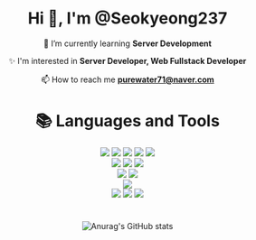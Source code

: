 <h1 align="center">Hi 👋, I'm @Seokyeong237</h1>

<div align="center">
  🌱 I’m currently learning <strong>Server Development</strong><p></p>
  
  ✨ I'm interested in **Server Developer, Web Fullstack Developer**

  📫 How to reach me **purewater71@naver.com**
 <div>

<div align=center><h1>📚 Languages and Tools</h1></div>
<div align=center> 
  <img src="https://img.shields.io/badge/TypeScript-3178C6?style=for-the-badge&logo=TypeScript&logoColor=white">
  <img src="https://img.shields.io/badge/python-3776AB?style=for-the-badge&logo=python&logoColor=white"> 
  <img src="https://img.shields.io/badge/html5-E34F26?style=for-the-badge&logo=html5&logoColor=white"> 
  <img src="https://img.shields.io/badge/Java-007396?style=for-the-badge&logo=Java&logoColor=white"> 
  <img src="https://img.shields.io/badge/javascript-F7DF1E?style=for-the-badge&logo=javascript&logoColor=black"> 
  <br>
  
  <img src="https://img.shields.io/badge/express-000000?style=for-the-badge&logo=express&logoColor=white">
  <img src="https://img.shields.io/badge/node.js-339933?style=for-the-badge&logo=Node.js&logoColor=white">
  <img src="https://img.shields.io/badge/django-092E20?style=for-the-badge&logo=django&logoColor=white">
  <br>

  <img src="https://img.shields.io/badge/linux-FCC624?style=for-the-badge&logo=linux&logoColor=black"> 
  <img src="https://img.shields.io/badge/raspberry pi-A22846?style=for-the-badge&logo=raspberry pi&logoColor=white"> 
  <br>
  
  <img src="https://img.shields.io/badge/mongoDB-47A248?style=for-the-badge&logo=MongoDB&logoColor=white">
  <br>
  
  <img src="https://img.shields.io/badge/github-181717?style=for-the-badge&logo=github&logoColor=white">
  <img src="https://img.shields.io/badge/git-F05032?style=for-the-badge&logo=git&logoColor=white">
  <img src="https://img.shields.io/badge/aws-232F3E?style=for-the-badge&logo=Amazon AWS&logoColor=white">
  <br>
</div>

<p align="center">
</p>

 <div align=center><h1></h1></div>

![Anurag's GitHub stats](https://github-readme-stats.vercel.app/api?username=Seokyeong237&show_icons=true&theme=radical)
